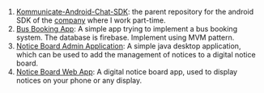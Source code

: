 1) [Kommunicate-Android-Chat-SDK](https://github.com/Kommunicate-io/Kommunicate-Android-Chat-SDK): the parent repository for the android SDK of the [company](https://www.kommunicate.io/) where I work part-time.
2) [Bus Booking App](https://github.com/shubhamtewari/BusBookingApp): A simple app trying to implement a bus booking system. The database is firebase. Implement using MVM pattern.
3) [Notice Board Admin Application](https://github.com/shubhamtewari/BulletinBoardConnect): A simple java desktop application, which can be used to add the management of notices to a digital notice board.
4) [Notice Board Web App](https://github.com/shubhamtewari/NoticeBoardWebApp): A digital notice board app, used to display notices on your phone or any display.

